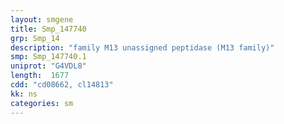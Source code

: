 ```yaml
---
layout: smgene
title: Smp_147740
grp: Smp_14
description: "family M13 unassigned peptidase (M13 family)"
smp: Smp_147740.1
uniprot: "G4VDL8"
length:  1677
cdd: "cd08662, cl14813"
kk: ns
categories: sm
---
```

